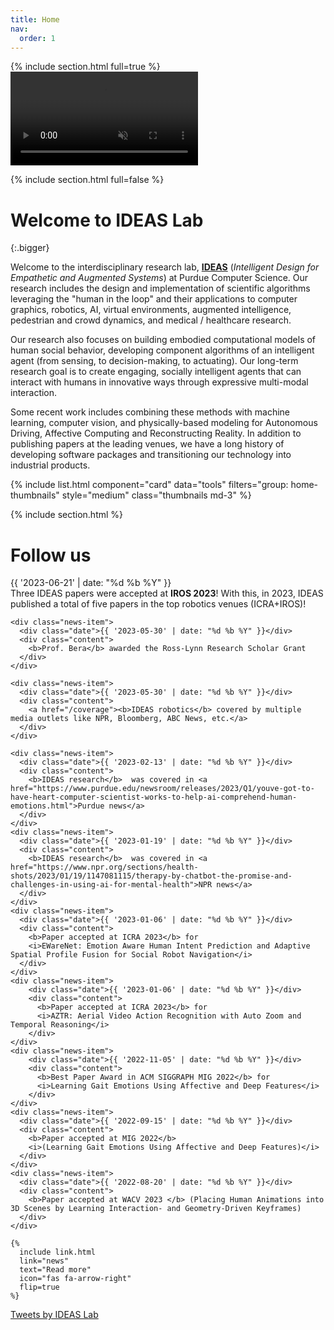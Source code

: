 ```yaml
---
title: Home
nav:
  order: 1
---
```


{% include section.html full=true %}
<video autoplay loop muted id="home-vid">
  <source src="/images/sequence.mp4" type="video/mp4">
</video>

{% include section.html full=false %}
# Welcome to IDEAS Lab
{:.bigger}

Welcome to the interdisciplinary research lab, [**IDEAS**](/) (*Intelligent Design for Empathetic and Augmented Systems*) at Purdue Computer Science. Our research includes the design and implementation of scientific algorithms leveraging the "human in the loop" and their applications to computer graphics, robotics, AI, virtual environments, augmented intelligence, pedestrian and crowd dynamics, and medical / healthcare research.

Our research also focuses on building embodied computational models of human social behavior, developing component algorithms of an intelligent agent (from sensing, to decision-making, to actuating). Our long-term research goal is to create engaging, socially intelligent agents that can interact with humans in innovative ways through expressive multi-modal interaction.

Some recent work includes combining these methods with machine learning, computer vision, and physically-based modeling for Autonomous Driving, Affective Computing and Reconstructing Reality. In addition to publishing papers at the leading venues, we have a long history of developing software packages and transitioning our technology into industrial products.


{% include list.html component="card" data="tools" filters="group: home-thumbnails" style="medium" class="thumbnails md-3" %}


{% include section.html %}

<!-- # Research highlights

{% include list.html 
  data="citations" 
  component="citation" 
  filters="group: highlight"
  style="rich" 
%} -->


# Follow us

<div class="col-flex">
  <div class="col col-2 home-news">
    <div class="news-item">
      <div class="date">{{ '2023-06-21' | date: "%d %b %Y" }}</div>
      <div class="content">
        Three IDEAS papers were accepted at <b>IROS 2023</b>! With this, in 2023, IDEAS published a total of five papers in the top robotics venues (ICRA+IROS)!
      </div>
    </div>
    
    <div class="news-item">
      <div class="date">{{ '2023-05-30' | date: "%d %b %Y" }}</div>
      <div class="content">
        <b>Prof. Bera</b> awarded the Ross-Lynn Research Scholar Grant
      </div>
    </div>
    
    <div class="news-item">
      <div class="date">{{ '2023-05-30' | date: "%d %b %Y" }}</div>
      <div class="content">
        <a href="/coverage"><b>IDEAS robotics</b> covered by multiple media outlets like NPR, Bloomberg, ABC News, etc.</a>
      </div>
    </div>
    
    <div class="news-item">
      <div class="date">{{ '2023-02-13' | date: "%d %b %Y" }}</div>
      <div class="content">
        <b>IDEAS research</b>  was covered in <a href="https://www.purdue.edu/newsroom/releases/2023/Q1/youve-got-to-have-heart-computer-scientist-works-to-help-ai-comprehend-human-emotions.html">Purdue news</a>
      </div>
    </div>
    <div class="news-item">
      <div class="date">{{ '2023-01-19' | date: "%d %b %Y" }}</div>
      <div class="content">
        <b>IDEAS research</b>  was covered in <a href="https://www.npr.org/sections/health-shots/2023/01/19/1147081115/therapy-by-chatbot-the-promise-and-challenges-in-using-ai-for-mental-health">NPR news</a>
      </div>
    </div>
    <div class="news-item">
      <div class="date">{{ '2023-01-06' | date: "%d %b %Y" }}</div>
      <div class="content">
        <b>Paper accepted at ICRA 2023</b> for
        <i>EWareNet: Emotion Aware Human Intent Prediction and Adaptive Spatial Profile Fusion for Social Robot Navigation</i>
      </div>
    </div>
    <div class="news-item">
        <div class="date">{{ '2023-01-06' | date: "%d %b %Y" }}</div>
        <div class="content">
          <b>Paper accepted at ICRA 2023</b> for
          <i>AZTR: Aerial Video Action Recognition with Auto Zoom and Temporal Reasoning</i>
        </div>
    </div>
    <div class="news-item">
        <div class="date">{{ '2022-11-05' | date: "%d %b %Y" }}</div>
        <div class="content">
          <b>Best Paper Award in ACM SIGGRAPH MIG 2022</b> for
          <i>Learning Gait Emotions Using Affective and Deep Features</i>
        </div>
    </div>
    <div class="news-item">
      <div class="date">{{ '2022-09-15' | date: "%d %b %Y" }}</div>
      <div class="content">
        <b>Paper accepted at MIG 2022</b>
        <i>(Learning Gait Emotions Using Affective and Deep Features)</i>
      </div>
    </div>
    <div class="news-item">
      <div class="date">{{ '2022-08-20' | date: "%d %b %Y" }}</div>
      <div class="content">
        <b>Paper accepted at WACV 2023 </b> (Placing Human Animations into 3D Scenes by Learning Interaction- and Geometry-Driven Keyframes)
      </div>
    </div>
    
    {%
      include link.html
      link="news"
      text="Read more"
      icon="fas fa-arrow-right"
      flip=true
    %}

  </div>

  <div class="col col-2 social">
    <a class="twitter-timeline" href="https://twitter.com/IDEASPurdue" data-height="700" data-width="330">Tweets by IDEAS Lab</a> 
    <script async src="https://platform.twitter.com/widgets.js" charset="utf-8"></script>
  </div>
</div>
